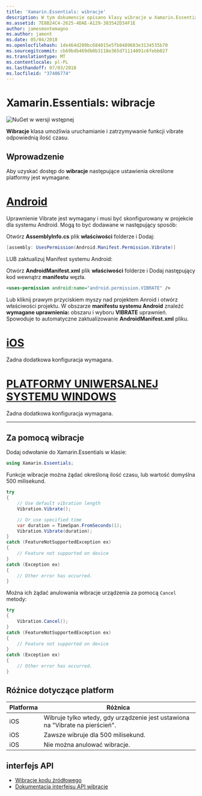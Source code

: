 ```yaml
---
title: 'Xamarin.Essentials: wibracje'
description: W tym dokumencie opisano klasy wibracje w Xamarin.Essentials, która pozwala na uruchamianie i zatrzymywanie funkcji vibrate odpowiednią ilość czasu.
ms.assetid: 7E8B24C4-2625-4DAE-A129-383542D34F1E
author: jamesmontemagno
ms.author: jamont
ms.date: 05/04/2018
ms.openlocfilehash: 1de464d289bc684015e5fb8489683e3134535b70
ms.sourcegitcommit: cb69bdb469db0b3118e365d71114091c6febb027
ms.translationtype: MT
ms.contentlocale: pl-PL
ms.lasthandoff: 07/03/2018
ms.locfileid: "37406774"
---
```

# <a name="xamarinessentials-vibration"></a>Xamarin.Essentials: wibracje

![NuGet w wersji wstępnej](~/media/shared/pre-release.png)

**Wibracje** klasa umożliwia uruchamianie i zatrzymywanie funkcji vibrate odpowiednią ilość czasu.

## <a name="getting-started"></a>Wprowadzenie

Aby uzyskać dostęp do **wibracje** następujące ustawienia określone platformy jest wymagane.

# <a name="androidtabandroid"></a>[Android](#tab/android)

Uprawnienie Vibrate jest wymagany i musi być skonfigurowany w projekcie dla systemu Android. Mogą to być dodawane w następujący sposób:

Otwórz **AssemblyInfo.cs** plik **właściwości** folderze i Dodaj:

```csharp
[assembly: UsesPermission(Android.Manifest.Permission.Vibrate)]
```

LUB zaktualizuj Manifest systemu Android:

Otwórz **AndroidManifest.xml** plik **właściwości** folderze i Dodaj następujący kod wewnątrz **manifestu** węzła.

```xml
<uses-permission android:name="android.permission.VIBRATE" />
```

Lub kliknij prawym przyciskiem myszy nad projektem Anroid i otwórz właściwości projektu. W obszarze **manifestu systemu Android** znaleźć **wymagane uprawnienia:** obszaru i wyboru **VIBRATE** uprawnień. Spowoduje to automatyczne zaktualizowanie **AndroidManifest.xml** pliku.

# <a name="iostabios"></a>[iOS](#tab/ios)

Żadna dodatkowa konfiguracja wymagana.

# <a name="uwptabuwp"></a>[PLATFORMY UNIWERSALNEJ SYSTEMU WINDOWS](#tab/uwp)

Żadna dodatkowa konfiguracja wymagana.

-----

## <a name="using-vibration"></a>Za pomocą wibracje

Dodaj odwołanie do Xamarin.Essentials w klasie:

```csharp
using Xamarin.Essentials;
```

Funkcje wibracje można żądać określoną ilość czasu, lub wartość domyślna 500 milisekund.

```csharp
try
{
    // Use default vibration length
    Vibration.Vibrate();

    // Or use specified time
    var duration = TimeSpan.FromSeconds(1);
    Vibration.Vibrate(duration);
}
catch (FeatureNotSupportedException ex)
{
    // Feature not supported on device
}
catch (Exception ex)
{
    // Other error has occurred.
}
```

Można ich żądać anulowania wibracje urządzenia za pomocą `Cancel` metody:

```csharp
try
{
    Vibration.Cancel();
}
catch (FeatureNotSupportedException ex)
{
    // Feature not supported on device
}
catch (Exception ex)
{
    // Other error has occurred.
}
```

## <a name="platform-differences"></a>Różnice dotyczące platform

| Platforma | Różnica |
| --- | --- |
| iOS | Wibruje tylko wtedy, gdy urządzenie jest ustawiona na "Vibrate na pierścień". |
| iOS | Zawsze wibruje dla 500 milisekund. |
| iOS | Nie można anulować wibracje. |

## <a name="api"></a>interfejs API

- [Wibracje kodu źródłowego](https://github.com/xamarin/Essentials/tree/master/Xamarin.Essentials/Vibration)
- [Dokumentacja interfejsu API wibracje](xref:Xamarin.Essentials.Vibration)
